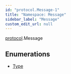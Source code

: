 ```yaml
---
id: "protocol.Message-1"
title: "Namespace: Message"
sidebar_label: "Message"
custom_edit_url: null
---
```


[protocol](protocol.md).Message

## Enumerations

- [Type](../enums/protocol.Message-1.Type.md)
